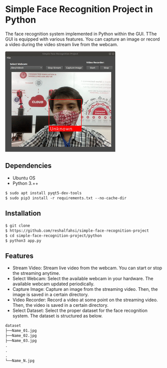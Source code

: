 # Simple Face Recognition Project in Python

The face recognition system implemented in Python within the GUI. TThe GUI is equipped with various features. You can capture an image or record a video during the video stream live from the webcam.

![alt text](resources/img/demo.gif)

## Dependencies

* Ubuntu OS
* Python 3.++

```shell
$ sudo apt install pyqt5-dev-tools
$ sudo pip3 install -r requirements.txt --no-cache-dir
```

## Installation

```shell
$ git clone 
$ https://github.com/reshalfahsi/simple-face-recognition-project
$ cd simple-face-recognition-project/python
$ python3 app.py
```

## Features

* Stream Video: Stream live video from the webcam. You can start or stop the streaming anytime.
* Select Webcam: Select the available webcam in your hardware. The available webcam updated periodically.
* Capture Image: Capture an image from the streaming video. Then, the image is saved in a certain directory.
* Video Recorder: Record a video at some point on the streaming video. Then, the video is saved in a certain directory.
* Select Dataset: Select the proper dataset for the face recognition system. The dataset is structured as below.

```
dataset
├──Name_01.jpg
├──Name_02.jpg
├──Name_03.jpg
.
.
.
└──Name_N.jpg
```

